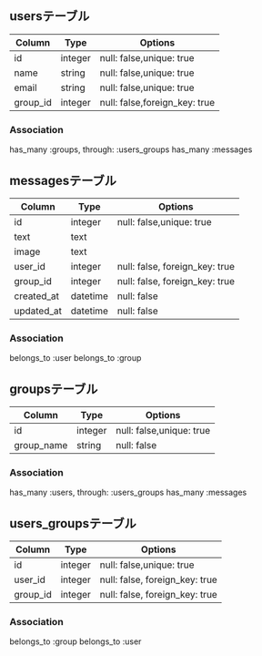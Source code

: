 
## usersテーブル

|Column|Type|Options|
|------|----|-------|
|id|integer|null: false,unique: true|
|name|string|null: false,unique: true|
|email|string|null: false,unique: true|
|group_id|integer|null: false,foreign_key: true|

### Association
has_many :groups, through: :users_groups
has_many :messages

## messagesテーブル
|Column|Type|Options|
|------|----|-------|
|id|integer|null: false,unique: true|
|text|text|
|image|text|
|user_id|integer|null: false, foreign_key: true|
|group_id|integer|null: false, foreign_key: true|
|created_at|datetime|null: false|
|updated_at|datetime|null: false|

### Association
belongs_to :user
belongs_to :group

## groupsテーブル
|Column|Type|Options|
|------|----|-------|
|id|integer|null: false,unique: true|
|group_name|string|null: false|

### Association
has_many :users, through: :users_groups
has_many :messages

## users_groupsテーブル
|Column|Type|Options|
|------|----|-------|
|id|integer|null: false,unique: true|
|user_id|integer|null: false, foreign_key: true|
|group_id|integer|null: false, foreign_key: true|

### Association
belongs_to :group
belongs_to :user